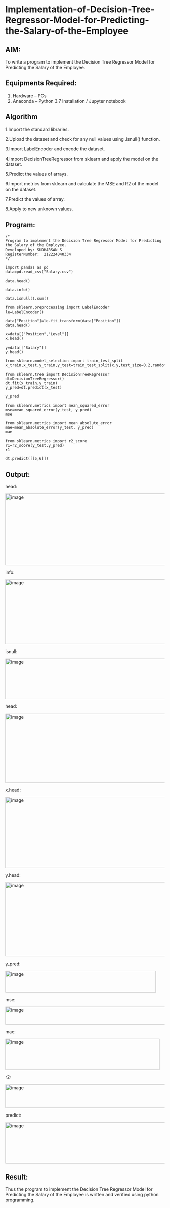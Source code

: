 # Implementation-of-Decision-Tree-Regressor-Model-for-Predicting-the-Salary-of-the-Employee

## AIM:
To write a program to implement the Decision Tree Regressor Model for Predicting the Salary of the Employee.

## Equipments Required:
1. Hardware – PCs
2. Anaconda – Python 3.7 Installation / Jupyter notebook

## Algorithm
1.Import the standard libraries.

2.Upload the dataset and check for any null values using .isnull() function.

3.Import LabelEncoder and encode the dataset.

4.Import DecisionTreeRegressor from sklearn and apply the model on the dataset.

5.Predict the values of arrays.

6.Import metrics from sklearn and calculate the MSE and R2 of the model on the dataset.

7.Predict the values of array.

8.Apply to new unknown values.

## Program:
```
/*
Program to implement the Decision Tree Regressor Model for Predicting the Salary of the Employee.
Developed by: SUDHARSAN S
RegisterNumber:  212224040334
*/
```
```
import pandas as pd
data=pd.read_csv("Salary.csv")

data.head()

data.info()

data.isnull().sum()

from sklearn.preprocessing import LabelEncoder 
le=LabelEncoder()

data["Position"]=le.fit_transform(data["Position"])
data.head()

x=data[["Position","Level"]]
x.head()

y=data[["Salary"]]
y.head()

from sklearn.model_selection import train_test_split
x_train,x_test,y_train,y_test=train_test_split(x,y,test_size=0.2,random_state=2)

from sklearn.tree import DecisionTreeRegressor
dt=DecisionTreeRegressor()
dt.fit(x_train,y_train)
y_pred=dt.predict(x_test)

y_pred

from sklearn.metrics import mean_squared_error
mse=mean_squared_error(y_test, y_pred)
mse

from sklearn.metrics import mean_absolute_error
mae=mean_absolute_error(y_test, y_pred)
mae

from sklearn.metrics import r2_score
r1=r2_score(y_test,y_pred)
r1

dt.predict([[5,6]])

```

## Output:
head:

<img width="872" height="225" alt="image" src="https://github.com/user-attachments/assets/12e6a143-2c9f-4a11-aab4-0c671462848e" />

info:

<img width="704" height="204" alt="image" src="https://github.com/user-attachments/assets/ae113598-2600-4624-b980-1cdab0213272" />

isnull:

<img width="541" height="128" alt="image" src="https://github.com/user-attachments/assets/85636479-0a9c-4854-979c-977db13bec9b" />

head:

<img width="673" height="218" alt="image" src="https://github.com/user-attachments/assets/25b5b9d8-947f-4a39-a187-a620d0e94ce1" />

x.head:

<img width="637" height="223" alt="image" src="https://github.com/user-attachments/assets/c5d055c1-dd99-4812-92d5-6e2bfa08d735" />

y.head:

<img width="685" height="234" alt="image" src="https://github.com/user-attachments/assets/0a257c37-64a4-432c-9825-8b4649d34901" />

y_pred:

<img width="476" height="68" alt="image" src="https://github.com/user-attachments/assets/e36c240f-4639-4526-9d3b-9971afc0f86e" />

mse:

<img width="559" height="56" alt="image" src="https://github.com/user-attachments/assets/df3a3129-3da2-4750-ac37-c95984b898e3" />

mae:

<img width="488" height="98" alt="image" src="https://github.com/user-attachments/assets/071bce7d-1057-46d8-b7bb-c4c9511a37e7" />

r2:

<img width="543" height="75" alt="image" src="https://github.com/user-attachments/assets/c9f51355-4804-44c1-86bb-5fe2a4f1550c" />

predict:

<img width="1243" height="130" alt="image" src="https://github.com/user-attachments/assets/aa30b139-6066-4309-8d2b-7e339a6dd789" />

## Result:
Thus the program to implement the Decision Tree Regressor Model for Predicting the Salary of the Employee is written and verified using python programming.
